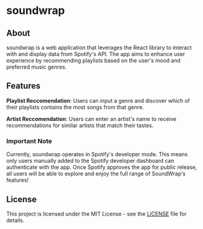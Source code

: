 # soundwrap

## About 
soundwrap is a web application that leverages the React library to interact with and display data from Spotify's API. The app aims to enhance user experience by recommending playlists based on the user's mood and preferred music genres.

## Features
**Playlist Reccomendation**: Users can input a genre and discover which of their playlists contains the most songs from that genre.

**Artist Reccomendation**: Users can enter an artist's name to receive recommendations for similar artists that match their tastes.

### Important Note
Currently, soundwrap operates in Spotify's developer mode. This means only users manually added to the Spotify developer dashboard can authenticate with the app. Once Spotify approves the app for public release, all users will be able to explore and enjoy the full range of SoundWrap's features!

## License
This project is licensed under the MIT License - see the [LICENSE](LICENSE) file for details.
